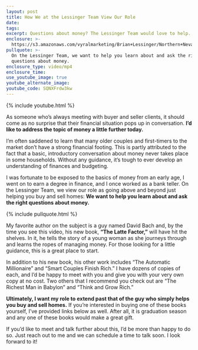 ```yaml
---
layout: post
title: How We at the Lessinger Team View Our Role
date:
tags:
excerpt: Questions about money? The Lessinger Team would love to help.
enclosure: >-
  https://s3.amazonaws.com/vyralmarketing/Brian+Lessinger/Northern+Nevada+Real+Estate-+Useful+Guides+for+Managing+Money.mp4
pullquote: >-
  On the Lessinger Team, we want to help you learn about and ask the right
  questions about money.
enclosure_type: video/mp4
enclosure_time:
use_youtube_image: true
youtube_alternate_image:
youtube_code: SQNXFrdw3kw
---
```


{% include youtube.html %}

As someone who’s always meeting with buyer and seller clients, it should come as no surprise that their financial situation pops up in conversation. **I’d like to address the topic of money a little further today.&nbsp;**

I’m often saddened to learn that many older couples and first-timers to the market don’t have a strong financial footing. This is partly attributed to the fact that a basic, introductory conversation about money never takes place in some households. Without any guidance, it’s tough to ever develop an understanding of finances and budgeting.&nbsp;

I was fortunate to be exposed to the basics of money from an early age, I went on to earn a degree in finance, and I once worked as a bank teller. On the Lessinger Team, we view our role as going above and beyond just helping you buy and sell homes: **We want to help you learn about and ask the right questions about money.&nbsp;**

{% include pullquote.html %}

My favorite author on the subject is a guy named David Bach and, by the time you see this video, his new book, **“The Latte Factor,”** will have hit the shelves. In it, he tells the story of a young woman as she journeys through and learns the ropes of managing money. For those looking for a little guidance, this is a great place to start.&nbsp;

In addition to his new book, his other work includes “The Automatic Millionaire” and “Smart Couples Finish Rich.” I have dozens of copies of each, and I’d be happy to meet with you and give you with your very own copy at no cost. Two others that I recommend you check out are “The Richest Man in Babylon” and “Think and Grow Rich.” &nbsp;&nbsp;

**Ultimately, I want my role to extend past that of the guy who simply helps you buy and sell homes.** If you’re interested in buying one of these books yourself, I’ve provided links below as well. After all, it is graduation season and any one of these books would make a great gift. &nbsp;

If you’d like to meet and talk further about this, I’d be more than happy to do so. Just reach out to me and we can schedule a time to talk soon. I look forward to it\!&nbsp;
